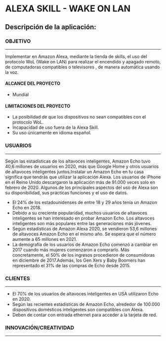 # **ALEXA SKILL - WAKE ON LAN**
## Descripción de la aplicación:
### **OBJETIVO**
---
Implementar en Amazon Alexa, mediante la tienda de skills, el uso del protocolo WoL (Wake on LAN) para realizar el encendido y apagado remoto, de computadoras compatibles o televisores , de manera automática usando la voz. 

#### **ALCANCE DEL PROYECTO**

* Mundial

#### **LIMITACIONES DEL PROYECTO**

* La posibilidad de que los dispositivos no sean compatibles con el protocolo WoL.
* Incapacidad de uso fuera de la Alexa Skill.
* Su uso únicamente en idioma español.


### **USUARIOS**
---

Según las estadísticas de los altavoces inteligentes, Amazon Echo tuvo 40,6 millones de usuarios en 2020, más que Google Home y otros usuarios de altavoces inteligentes juntos.Instalar un Amazon Echo en tu casa significa que tendrás que utilizar la aplicación Alexa. Los usuarios de iPhone en el Reino Unido descargaron la aplicación más de 91.000 veces solo en febrero de 2020. Algunos de los principales aspectos del uso de Alexa son su disponibilidad, sus prácticas funciones y el uso de datos. 

* El 24% de los estadounidenses de entre 18 y 29 años tenía un Amazon Echo en 2018.
* Debido a su creciente popularidad, muchos usuarios de altavoces inteligentes se han interesado en probar Amazon Echo. Los altavoces inteligentes son más populares entre las generaciones más jóvenes.
* Según estadísticas de Amazon Alexa 2020, se vendieron 53,6 millones de altavoces Amazon Echo en el mismo año. Se espera que el número aumente a 65 millones en 2021.
* La demografía de los usuarios de Amazon Echo comenzó a cambiar en 2017 cuando más mujeres comenzaron a comprarlo. Más concretamente, el 50% de los ingresos procedieron de consumidoras en diciembre de 2017.Además, los Gen Xers y Baby Boomers han representado el 31% de las compras de Echo desde 2015.

### **CLIENTES**
---

* El 70% de los usuarios de altavoces inteligentes en USA utilizaron Echo en 2020.
* Según las recientes estadísticas de Amazon Echo, alrededor de 100.000 dispositivos domésticos inteligentes son compatibles con Alexa.
* Deben de contar con entrada ethernet para acceder a la tarjeta de red.

### **INNOVACIÓN/CREATIVIDAD**
---
